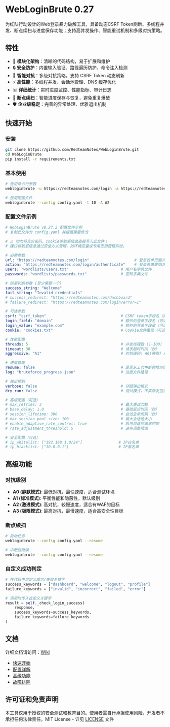 # WebLoginBrute 0.27

为红队行动设计的Web登录暴力破解工具，具备动态CSRF Token刷新、多线程并发、断点续扫与进度保存功能；支持高并发操作、智能重试机制和多级对抗策略。

## 特性

- 🚀 **模块化架构**：清晰的代码结构，易于扩展和维护
- 🔒 **安全防护**：内置输入验证、路径遍历防护、命令注入检测
- 🎯 **智能对抗**：多级对抗策略，支持 CSRF Token 动态刷新
- ⚡ **高性能**：多线程并发、会话池管理、DNS 缓存优化
- 📊 **详细统计**：实时进度监控、性能指标、审计日志
- 🔄 **断点续扫**：智能进度保存与恢复，避免重复爆破
- 🛡️ **企业级稳定**：完善的异常处理、优雅退出机制

## 快速开始

### 安装

```bash
git clone https://github.com/RedteamNotes/WebLoginBrute.git
cd WebLoginBrute
pip install -r requirements.txt
```

### 基本使用

```bash
# 使用命令行参数
webloginbrute -u https://redteamnotes.com/login -a https://redteamnotes.com/login/authenticate -U users.txt -P passwords.txt -t 10 --verbose

# 使用配置文件
webloginbrute --config config.yaml -t 10 -A A2
```

### 配置文件示例

```yaml
# WebLoginBrute v0.27.2 配置文件示例
# 复制此文件为 config.yaml 并根据需要修改

# ⚠️ 切勿将真实密码、cookie等敏感信息直接写入此文件！
# 建议将敏感信息通过安全方式管理，如环境变量或专用密钥管理系统。

# 必需参数
url: "https://redteamnotes.com/login"                    # 登录表单页面URL
action: "https://redteamnotes.com/login/authenticate"    # 登录表单提交URL
users: "wordlists/users.txt"                       # 用户名字典文件
passwords: "wordlists/passwords.txt"               # 密码字典文件

# 结果判断参数 (至少需要一个)
success_string: "Welcome"
fail_string: "Invalid credentials"
# success_redirect: "https://redteamnotes.com/dashboard"
# failure_redirect: "https://redteamnotes.com/login?error=1"

# 可选参数
csrf: "csrf_token"                                 # CSRF token字段名（如目标无CSRF token可省略）
login_field: "domain"                              # 额外的登录字段名（可选）
login_value: "example.com"                         # 额外的登录字段值（可选）
cookie: "cookies.txt"                              # Cookie文件路径（可选）

# 性能配置
threads: 5                                         # 并发线程数 (1-100)
timeout: 30                                        # 请求超时时间（秒）
aggressive: "A1"                                   # 对抗级别: A0(静默) A1(标准) A2(激进) A3(极限)

# 进度管理
resume: false                                      # 是否从上次中断的地方继续
log: "bruteforce_progress.json"                    # 进度文件路径

# 输出控制
verbose: false                                     # 详细输出模式
dry_run: false                                     # 测试模式，不实际发送请求

# 高级配置（可选）
# max_retries: 3                                   # 最大重试次数
# base_delay: 1.0                                  # 基础延迟时间（秒）
# session_lifetime: 300                            # 会话生命周期（秒）
# max_session_pool_size: 100                       # 最大会话池大小
# enable_adaptive_rate_control: true               # 启用自适应速率控制
# rate_adjustment_threshold: 5                     # 速率调整阈值

# 安全配置（可选）
# ip_whitelist: ["192.168.1.0/24"]                # IP白名单
# ip_blacklist: ["10.0.0.1"]                      # IP黑名单
```

## 高级功能

### 对抗级别

- **A0 (静默模式)**: 最低对抗，最快速度，适合测试环境
- **A1 (标准模式)**: 平衡性能和隐蔽性，默认级别
- **A2 (激进模式)**: 高对抗，较慢速度，适合有WAF的目标
- **A3 (极限模式)**: 最高对抗，最慢速度，适合高安全性目标

### 断点续扫

```bash
# 启动任务
webloginbrute --config config.yaml --resume

# 中断后继续
webloginbrute --config config.yaml --resume
```

### 自定义成功判定

```python
# 在代码中自定义成功/失败关键字
success_keywords = ["dashboard", "welcome", "logout", "profile"]
failure_keywords = ["invalid", "incorrect", "failed", "error"]

# 调用时传入自定义关键字
result = self._check_login_success(
    response, 
    success_keywords=success_keywords,
    failure_keywords=failure_keywords
)
```

## 文档

详细文档请访问：[Wiki](https://github.com/RedteamNotes/WebLoginBrute/wiki)

- [快速开始](https://github.com/RedteamNotes/WebLoginBrute/wiki/Getting-Started)
- [配置详解](https://github.com/RedteamNotes/WebLoginBrute/wiki/Configuration)
- [高级功能](https://github.com/RedteamNotes/WebLoginBrute/wiki/Advanced-Features)
- [故障排除](https://github.com/RedteamNotes/WebLoginBrute/wiki/Troubleshooting)

## 许可证和免责声明

本工具仅用于授权的安全测试和教育目的。使用者需自行承担使用风险，开发者不承担任何法律责任。MIT License - 详见 [LICENSE](LICENSE) 文件
